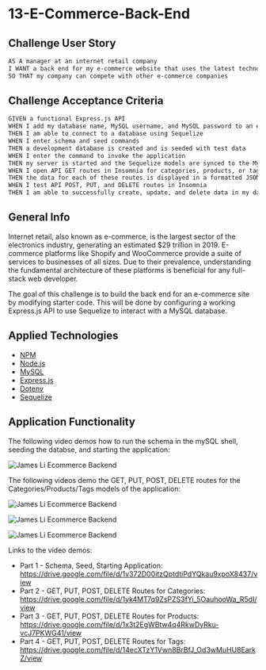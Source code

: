 # 13-E-Commerce-Back-End

## Challenge User Story

```md
AS A manager at an internet retail company
I WANT a back end for my e-commerce website that uses the latest technologies
SO THAT my company can compete with other e-commerce companies
```


## Challenge Acceptance Criteria

```md
GIVEN a functional Express.js API
WHEN I add my database name, MySQL username, and MySQL password to an environment variable file
THEN I am able to connect to a database using Sequelize
WHEN I enter schema and seed commands
THEN a development database is created and is seeded with test data
WHEN I enter the command to invoke the application
THEN my server is started and the Sequelize models are synced to the MySQL database
WHEN I open API GET routes in Insomnia for categories, products, or tags
THEN the data for each of these routes is displayed in a formatted JSON
WHEN I test API POST, PUT, and DELETE routes in Insomnia
THEN I am able to successfully create, update, and delete data in my database
```


## General Info

Internet retail, also known as e-commerce, is the largest sector of the electronics industry, generating an estimated $29 trillion in 2019. E-commerce platforms like Shopify and WooCommerce provide a suite of services to businesses of all sizes. Due to their prevalence, understanding the fundamental architecture of these platforms is beneficial for any full-stack web developer.

The goal of this challenge is to build the back end for an e-commerce site by modifying starter code.  This will be done by configuring a working Express.js API to use Sequelize to interact with a MySQL database.


## Applied Technologies

* [NPM](https://www.npmjs.com/)
* [Node.js](https://nodejs.org/en/docs/)
* [MySQL](https://dev.mysql.com/doc/refman/8.0/en/what-is-mysql.html)
* [Express.js](https://expressjs.com/en/guide/routing.html)
* [Dotenv](https://www.npmjs.com/package/dotenv)
* [Sequelize](https://sequelize.org/)



## Application Functionality

The following video demos how to run the schema in the mySQL shell, seeding the databse, and starting the application:

![James Li Ecommerce Backend](./assets/13-e-commerce-back-end-demo-gif-part1.gif)

The following videos demo the GET, PUT, POST, DELETE routes for the Categories/Products/Tags models of the application:

![James Li Ecommerce Backend](./assets/13-e-commerce-back-end-demo-gif-part2.gif)

![James Li Ecommerce Backend](./assets/13-e-commerce-back-end-demo-gif-part3.gif)

![James Li Ecommerce Backend](./assets/13-e-commerce-back-end-demo-gif-part4.gif)

Links to the video demos:
* Part 1 - Schema, Seed, Starting Application: https://drive.google.com/file/d/1v372D00itzQptdtiPdYQkau9xpoX8437/view
* Part 2 - GET, PUT, POST, DELETE Routes for Categories: https://drive.google.com/file/d/1yk4MT7q9ZsPZS3fYi_5OauhooWa_R5dI/view
* Part 3 - GET, PUT, POST, DELETE Routes for Products: https://drive.google.com/file/d/1x3t2EgWBtw4q4RkwDyRku-vcJ7PKWG41/view
* Part 4 - GET, PUT, POST, DELETE Routes for Tags: https://drive.google.com/file/d/14ecXTzY1Vwn8BrBfJ_Od3wMuHU8EarkZ/view